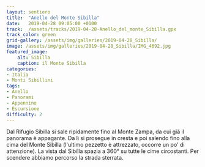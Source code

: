 ```yaml
---
layout: sentiero
title:  "Anello del Monte Sibilla"
date:   2019-04-28 09:05:00 +0100
track:  /assets/tracks/2019-04-28-Anello_del_monte_Sibilla.gpx
track_color: green
grid-gallery: /assets/img/galleries/2019-04-28_Sibilla/
image: /assets/img/galleries/2019-04-28_Sibilla/IMG_4692.jpg
featured_image:
    alt: Sibilla
    caption: il Monte Sibilla
categories:
- Italia
- Monti Sibillini
tags:
- Anello
- Panorami
- Appennino
- Escursione
difficulty: 2
---
```


Dal Rifugio Sibilla si sale ripidamente fino al Monte Zampa, da cui già il panorama è appagante. Da lì si prosegue in cresta e poi salendo fino alla cima del Monte Sibilla (l'ultimo pezzetto è attrezzato, occorre un po' di attenzione). La vista dal Sibilla spazia a 360° su tutte le cime circostanti.
Per scendere abbiamo percorso la strada sterrata.
